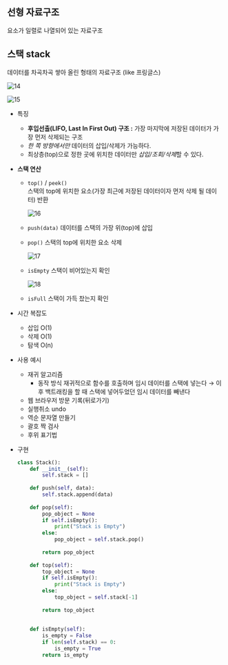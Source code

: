 ## 선형 자료구조

요소가 일렬로 나열되어 있는 자료구조

## 스택 stack

데이터를 차곡차곡 쌓아 올린 형태의 자료구조 (like 프링글스)

![14](https://github.com/2UJ1N/CS/assets/83401978/c5066a6e-74da-44af-80c2-fb8fd59a7056)

![15](https://github.com/2UJ1N/CS/assets/83401978/0e615a0e-6f04-4bdf-b7f4-83eb2ff9d288)

- 특징
    - **후입선출(LIFO, Last In First Out) 구조
    :** 가장 마지막에 저장된 데이터가 가장 먼저 삭제되는 구조
    - *한 쪽 방향에서만* 데이터의 삽입/삭제가 가능하다.
    - 최상층(top)으로 정한 곳에 위치한 데이터만 *삽입/조회/삭제*할 수 있다.

- **스택 연산**
    - `top()` / `peek()`  
    스택의 top에 위치한 요소(가장 최근에 저장된 데이터이자 먼저 삭제 될 데이터) 반환
        
        ![16](https://github.com/2UJ1N/CS/assets/83401978/4fa85603-61ca-4918-b922-b7aafc4a9c38)
        
    - `push(data)` 데이터를 스택의 가장 위(top)에 삽입
    - `pop()` 스택의 top에 위치한 요소 삭제
        
        ![17](https://github.com/2UJ1N/CS/assets/83401978/bca638a2-0c5e-44ed-8160-b46907614653)
        
    - `isEmpty` 스택이 비어있는지 확인
        
        ![18](https://github.com/2UJ1N/CS/assets/83401978/d3de8b46-5d3b-4745-b719-eaa89f879a1d)
        
    - `isFull` 스택이 가득 찼는지 확인

- 시간 복잡도
    - 삽입 O(1)
    - 삭제 O(1)
    - 탐색 O(n)

- 사용 예시
    - 재귀 알고리즘
        - 동작 방식
        재귀적으로 함수를 호출하며 임시 데이터를 스택에 넣는다 → 이후 백트래킹을 할 때 스택에 넣어두었던 임시 데이터를 빼낸다
    - 웹 브라우저 방문 기록(뒤로가기)
    - 실행취소 undo
    - 역순 문자열 만들기
    - 괄호 짝 검사
    - 후위 표기법

- 구현
    
    ```python
    class Stack():
        def __init__(self):
            self.stack = []
            
        def push(self, data):
            self.stack.append(data)
            
        def pop(self):
            pop_object = None
            if self.isEmpty():
                print("Stack is Empty")
            else:
                pop_object = self.stack.pop()
                
            return pop_object
                
        def top(self):
            top_object = None
            if self.isEmpty():
                print("Stack is Empty")
            else:
                top_object = self.stack[-1]
                
            return top_object
                
                
        def isEmpty(self):
            is_empty = False
            if len(self.stack) == 0:
                is_empty = True
            return is_empty
    ```
